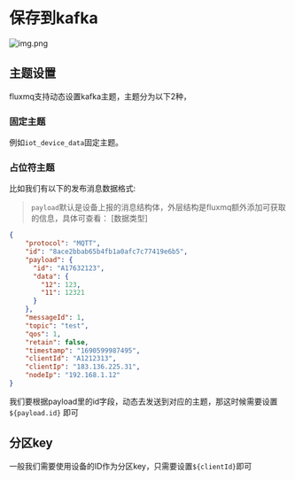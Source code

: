 # 保存到kafka

![img.png](@site/static/images/gzyq/action/kafka-new.png)

## 主题设置
fluxmq支持动态设置kafka主题，主题分为以下2种，

### 固定主题
例如`iot_device_data`固定主题。

### 占位符主题

比如我们有以下的发布消息数据格式:
> `payload`默认是设备上报的消息结构体，外层结构是fluxmq额外添加可获取的信息，具体可查看： [数据类型]

```json
{
    "protocol": "MQTT",
    "id": "8ace2bbab65b4fb1a0afc7c77419e6b5",
    "payload": {
      "id": "A17632123",
      "data": {
        "12": 123,
        "11": 12321
      }
    },
    "messageId": 1,
    "topic": "test",
    "qos": 1,
    "retain": false,
    "timestamp": "1690599987495",
    "clientId": "A1212313",
    "clientIp": "183.136.225.31",
    "nodeIp": "192.168.1.12"
}

```
我们要根据payload里的id字段，动态去发送到对应的主题，那这时候需要设置`${payload.id}` 即可


## 分区key

一般我们需要使用设备的ID作为分区key，只需要设置`${clientId}`即可
